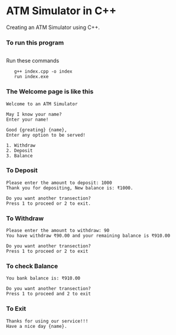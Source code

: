 # ATM Simulator in C++

Creating an ATM Simulator using C++.

### To run this program
```git clone https://github.com/rvislive/atm.git 
```
Run these commands
```cd atm
   g++ index.cpp -o index
   run index.exe
```

### The Welcome page is like this
```
Welcome to an ATM Simulator

May I know your name?
Enter your name!

Good {greating} {name},
Enter any option to be served!

1. Withdraw
2. Deposit
3. Balance

```

### To Deposit

```
Please enter the amount to deposit: 1000
Thank you for depositing, New balance is: ₹1000.

Do you want another transection?
Press 1 to proceed or 2 to exit.

```

### To Withdraw

```
Please enter the amount to withdraw: 90
You have withdraw ₹90.00 and your remaining balance is ₹910.00

Do you want another transection?
Press 1 to proceed or 2 to exit

```

### To check Balance

```
You bank balance is: ₹910.00

Do you want another transection?
Press 1 to proceed and 2 to exit

```


### To Exit
```
Thanks for using our service!!! 
Have a nice day {name}.
```
